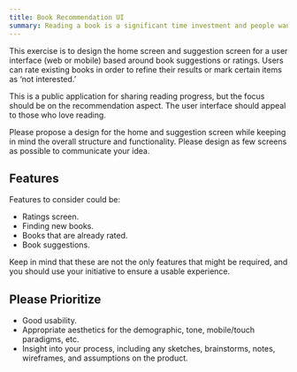 ```yaml
---
title: Book Recommendation UI
summary: Reading a book is a significant time investment and people want to know that the book they're about to read is worth their time. Suggest a user interface for book recommendations and ratings.
---
```


This exercise is to design the home screen and suggestion screen for a user interface (web or mobile) based around book suggestions or ratings. Users can rate existing books in order to refine their results or mark certain items as ‘not interested.’

This is a public application for sharing reading progress, but the focus should be on the recommendation aspect. The user interface should appeal to those who love reading.

Please propose a design for the home and suggestion screen while keeping in mind the overall structure and functionality. Please design as few screens as possible to communicate your idea.

## Features

Features to consider could be:

* Ratings screen.
* Finding new books.
* Books that are already rated.
* Book suggestions.

Keep in mind that these are not the only features that might be required, and you should use your initiative to ensure a usable experience.

## Please Prioritize

* Good usability.
* Appropriate aesthetics for the demographic, tone, mobile/touch paradigms, etc.
* Insight into your process, including any sketches, brainstorms, notes, wireframes, and assumptions on the product.
